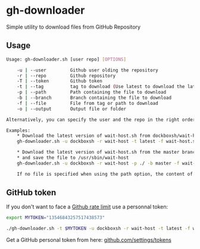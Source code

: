 # gh-downloader

Simple utility to download files from GitHub Repository

## Usage

```sh
Usage: gh-downloader.sh [user repo] [OPTIONS]

    -u | --user         Github user olding the repository
    -r | --repo         Github repository
    -T | --token        Github token
    -t | --tag          tag to download (Use latest to download the latest tag)
    -p | --path         Path containing the file to download
    -b | --branch       Branch containing the file to download
    -f | --file         File from tag or path to download
    -o | --output       Output file or folder

Alternatively, you can specify the user and the repo in the right order.

Examples:
    * Download the latest version of wait-host.sh from dockboxsh/wait-host and save the file to /usr/sbin/wait-host
    gh-downloader.sh -u dockboxsh -r wait-host -t latest -f wait-host.sh -o /usr/sbin/wait-host

    * Download the latest version of wait-host.sh from the master branch of dockboxsh/wait-host
    * and save the file to /usr/sbin/wait-host
    gh-downloader.sh -u dockboxsh -r wait-host -p ./ -b master -f wait-host.sh -o /usr/sbin/wait-host

    If no file is specified when using the path option, the content of the folder will be downloaded
```

## GitHub token

If you don't want to face a [Github rate limit](https://developer.github.com/v3/rate_limit/) use a personnal token:

```sh
export MYTOKEN="13546843257517438573"

./gh-downloader.sh -t $MYTOKEN -u dockboxsh -r wait-host -t latest -f wait-host.sh -o /usr/sbin/wait-host
```

Get a GitHub personal token from here:  [github.com/settings/tokens](github.com/settings/tokens)
